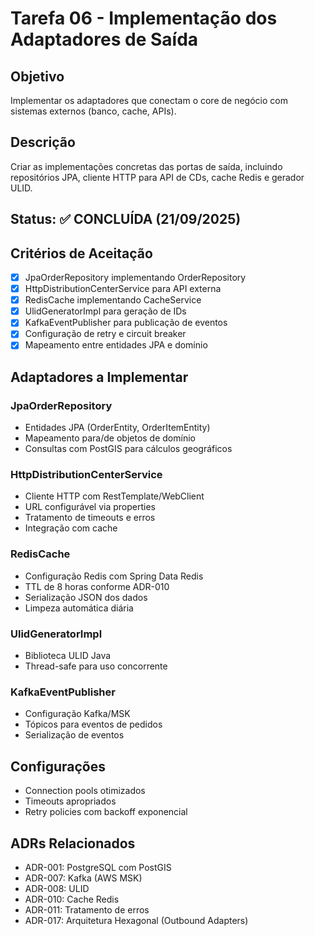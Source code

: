 # Tarefa 06 - Implementação dos Adaptadores de Saída

## Objetivo

Implementar os adaptadores que conectam o core de negócio com sistemas externos (banco, cache, APIs).

## Descrição

Criar as implementações concretas das portas de saída, incluindo repositórios JPA, cliente HTTP para API de CDs, cache Redis e gerador ULID.

## Status: ✅ CONCLUÍDA (21/09/2025)

## Critérios de Aceitação

- [x] JpaOrderRepository implementando OrderRepository
- [x] HttpDistributionCenterService para API externa
- [x] RedisCache implementando CacheService
- [x] UlidGeneratorImpl para geração de IDs
- [x] KafkaEventPublisher para publicação de eventos
- [x] Configuração de retry e circuit breaker
- [x] Mapeamento entre entidades JPA e domínio

## Adaptadores a Implementar

### JpaOrderRepository

- Entidades JPA (OrderEntity, OrderItemEntity)
- Mapeamento para/de objetos de domínio
- Consultas com PostGIS para cálculos geográficos

### HttpDistributionCenterService

- Cliente HTTP com RestTemplate/WebClient
- URL configurável via properties
- Tratamento de timeouts e erros
- Integração com cache

### RedisCache

- Configuração Redis com Spring Data Redis
- TTL de 8 horas conforme ADR-010
- Serialização JSON dos dados
- Limpeza automática diária

### UlidGeneratorImpl

- Biblioteca ULID Java
- Thread-safe para uso concorrente

### KafkaEventPublisher

- Configuração Kafka/MSK
- Tópicos para eventos de pedidos
- Serialização de eventos

## Configurações

- Connection pools otimizados
- Timeouts apropriados
- Retry policies com backoff exponencial

## ADRs Relacionados

- ADR-001: PostgreSQL com PostGIS
- ADR-007: Kafka (AWS MSK)
- ADR-008: ULID
- ADR-010: Cache Redis
- ADR-011: Tratamento de erros
- ADR-017: Arquitetura Hexagonal (Outbound Adapters)
